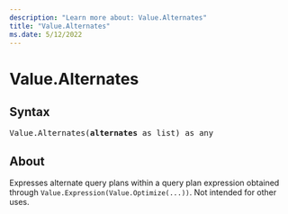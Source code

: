 ```yaml
---
description: "Learn more about: Value.Alternates"
title: "Value.Alternates"
ms.date: 5/12/2022
---
```

# Value.Alternates

## Syntax

<pre>
Value.Alternates(<b>alternates</b> as list) as any
</pre>

## About

Expresses alternate query plans within a query plan expression obtained through `Value.Expression(Value.Optimize(...))`. Not intended for other uses.
